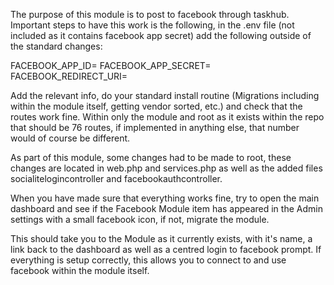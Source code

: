 The purpose of this module is to post to facebook through taskhub.
Important steps to have this work is the following, in the .env file (not included as it contains facebook app secret) add the following outside of the standard changes:

FACEBOOK_APP_ID=
FACEBOOK_APP_SECRET=
FACEBOOK_REDIRECT_URI=

Add the relevant info, do your standard install routine (Migrations including within the module itself, getting vendor sorted, etc.) and check that the routes work fine. Within only the module and root as it exists within the repo that should be 76 routes, if implemented in anything else, that number would of course be different.

As part of this module, some changes had to be made to root, these changes are located in web.php and services.php as well as the added files socialitelogincontroller and facebookauthcontroller.

When you have made sure that everything works fine, try to open the main dashboard and see if the Facebook Module item has appeared in the Admin settings with a small facebook icon, if not, migrate the module.

This should take you to the Module as it currently exists, with it's name, a link back to the dashboard as well as a centred login to facebook prompt. If everything is setup correctly, this allows you to connect to and use facebook within the module itself.
